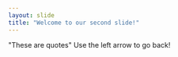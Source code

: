 ```yaml
---
layout: slide
title: "Welcome to our second slide!"
---
```

"These are quotes"
Use the left arrow to go back!
